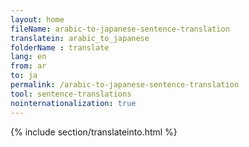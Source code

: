 ```yaml
---
layout: home
fileName: arabic-to-japanese-sentence-translation
translatein: arabic_to_japanese
folderName : translate
lang: en
from: ar
to: ja
permalink: /arabic-to-japanese-sentence-translation
tool: sentence-translations
nointernationalization: true
---
```

{% include section/translateinto.html %}
